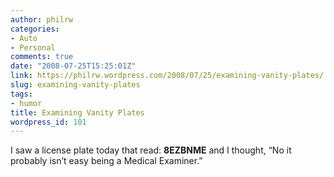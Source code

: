 ```yaml
---
author: philrw
categories:
- Auto
- Personal
comments: true
date: "2008-07-25T15:25:01Z"
link: https://philrw.wordpress.com/2008/07/25/examining-vanity-plates/
slug: examining-vanity-plates
tags:
- humor
title: Examining Vanity Plates
wordpress_id: 101
---
```


I saw a license plate today that read: **8EZBNME** and I thought, “No it probably isn’t easy being a Medical Examiner.”




